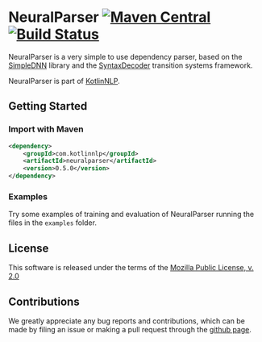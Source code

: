 # NeuralParser [![Maven Central](https://img.shields.io/maven-central/v/com.kotlinnlp/neuralparser.svg?label=Maven%20Central)](https://search.maven.org/search?q=g:%22com.kotlinnlp%22%20AND%20a:%22neuralparser%22) [![Build Status](https://travis-ci.org/KotlinNLP/NeuralParser.svg?branch=master)](https://travis-ci.org/KotlinNLP/NeuralParser)

NeuralParser is a very simple to use dependency parser, based on the
[SimpleDNN](https://github.com/kotlinnlp/SimpleDNN "SimpleDNN on GitHub") library and the
[SyntaxDecoder](https://github.com/kotlinnlp/SyntaxDecoder "SyntaxDecoder on GitHub") transition systems framework.

NeuralParser is part of [KotlinNLP](http://kotlinnlp.com/ "KotlinNLP").


## Getting Started

### Import with Maven

```xml
<dependency>
    <groupId>com.kotlinnlp</groupId>
    <artifactId>neuralparser</artifactId>
    <version>0.5.0</version>
</dependency>
```

### Examples

Try some examples of training and evaluation of NeuralParser running the files in the `examples` folder.


## License

This software is released under the terms of the 
[Mozilla Public License, v. 2.0](https://mozilla.org/MPL/2.0/ "Mozilla Public License, v. 2.0")


## Contributions

We greatly appreciate any bug reports and contributions, which can be made by filing an issue or making a pull 
request through the [github page](https://github.com/kotlinnlp/NeuralParser "NeuralParser on GitHub").
